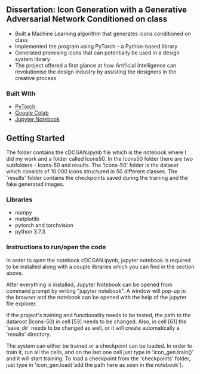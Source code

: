 <!-- ABOUT THE PROJECT -->
## Dissertation: Icon Generation with a Generative Adversarial Network Conditioned on class 

*	Built a Machine Learning algorithm that generates icons conditioned on class
* Implemented the program using PyTorch – a Python-based library
* Generated promising icons that can potentially be used in a design system library
* The project offered a first glance at how Artificial Intelligence can revolutionise the design industry by assisting the designers in the creative process 

### Built With

* [PyTorch](https://pytorch.org/)
* [Google Colab](https://colab.research.google.com/)
* [Jupyter Notebook](https://jupyter.org/)

<!-- GETTING STARTED -->
## Getting Started

The folder contains the cDCGAN.ipynb file which is the notebook where I did my work 
and a folder called Icons50. In the Icons50 folder there are two subfolders - Icons-50 and results. 
The 'Icons-50' folder is the dataset which consists of 10.000 icons structured in 50 different classes.
The 'results' folder contains the checkpoints saved during the training and the fake generated images.

### Libraries 

* numpy
* matplotlib
* pytorch and torchvision
* python 3.7.3

### Instructions to run/open the code

In order to open the notebook cDCGAN.ipynb, jupyter notebook is required to be installed along with a couple libraries which you can find in the section above.

After everything is installed, Jupyter Notebook can be opened from command prompt by writing "jupyter notebook". A window will pop-up in the browser and the notebook can be opened with the help of the jupyter file explorer.

If the project's training and functionality needs to be tested, the path to the dataroot (Icons-50) in cell [53] needs to be changed. Also, in cell [61] the 'save_dir' needs to be changed as well, or it will create automatically a 'results' directory. 

The system can either be trained or a checkpoint can be loaded. In order to train it, run all the cells, and on the last one cell just type in 'icon_gen.train()' and it will start training. To load a checkpoint from the 'checkpoints' folder, just type in 'icon_gen.load('add the path here as seen in the notebook').

